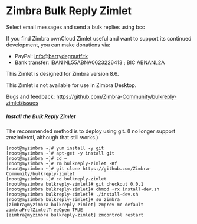 Zimbra Bulk Reply Zimlet
==========

Select email messages and send a bulk replies using bcc

If you find Zimbra ownCloud Zimlet useful and want to support its continued development, you can make donations via:
- PayPal: info@barrydegraaff.tk
- Bank transfer: IBAN NL55ABNA0623226413 ; BIC ABNANL2A

This Zimlet is designed for Zimbra version 8.6.

This Zimlet is not available for use in Zimbra Desktop.

Bugs and feedback: https://github.com/Zimbra-Community/bulkreply-zimlet/issues

##### Install the Bulk Reply Zimlet
The recommended method is to deploy using git. (I no longer support zmzimletctl, although that still works.)

    [root@myzimbra ~]# yum install -y git 
    [root@myzimbra ~]# apt-get -y install git
    [root@myzimbra ~]# cd ~
    [root@myzimbra ~]# rm bulkreply-zimlet -Rf
    [root@myzimbra ~]# git clone https://github.com/Zimbra-Community/bulkreply-zimlet
    [root@myzimbra ~]# cd bulkreply-zimlet
    [root@myzimbra bulkreply-zimlet]# git checkout 0.0.1
    [root@myzimbra bulkreply-zimlet]# chmod +rx install-dev.sh
    [root@myzimbra bulkreply-zimlet]# ./install-dev.sh
    [root@myzimbra bulkreply-zimlet]# su zimbra
    [zimbra@myzimbra bulkreply-zimlet] zmprov mc default zimbraPrefZimletTreeOpen TRUE
    [zimbra@myzimbra bulkreply-zimlet] zmcontrol restart
